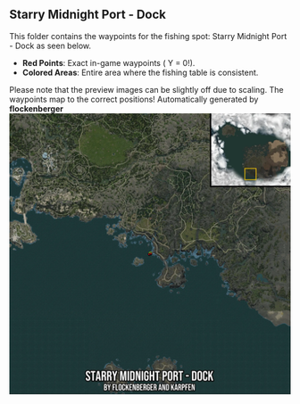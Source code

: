 ## Starry Midnight Port - Dock
This folder contains the waypoints for the fishing spot: Starry Midnight Port - Dock as seen below.

- **Red Points**: Exact in-game waypoints ( Y = 0!).
- **Colored Areas**: Entire area where the fishing table is consistent.

Please note that the preview images can be slightly off due to scaling. The waypoints map to the correct positions!
Automatically generated by **flockenberger**
![preview_Starry Midnight Port - Dock](./Preview.webp)